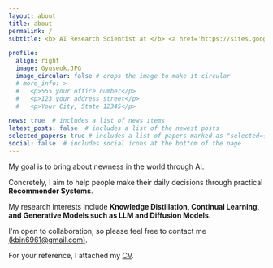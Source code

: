 ```yaml
---
layout: about
title: about
permalink: /
subtitle: <b> AI Research Scientist at </b> <a href='https://sites.google.com/view/postechdi/home'>Pohang University of Science and Technology (POSTECH)</a> <br> 77, Cheongam-ro, Nam-gu, Pohang-si, Gyeongsangbuk-do, the Republic of Korea #. Contacts. Moto. Etc.

profile:
  align: right
  image: Gyuseok.JPG
  image_circular: false # crops the image to make it circular
  # more_info: >
  #   <p>555 your office number</p>
  #   <p>123 your address street</p>
  #   <p>Your City, State 12345</p>

news: true  # includes a list of news items
latest_posts: false  # includes a list of the newest posts
selected_papers: true # includes a list of papers marked as "selected={true}"
social: false  # includes social icons at the bottom of the page
---
```

<!-- Hello! I am an AI Research Scientist at POSTECH under the guidance of Prof. <a href="https://sites.google.com/view/postechdi/member/faculty">Hwanjo Yu</a>.  -->

My goal is to bring about newness in the world through AI. 

Concretely, I aim to help people make their daily decisions through practical <b>Recommender Systems</b>.

My research interests include <b> Knowledge Distillation, Continual Learning, and Generative Models such as LLM and Diffusion Models. </b>

I'm open to collaboration, so please feel free to contact me <u>(kbin6961@gmail.com)</u>.

For your reference, I attached my <a href="/assets/pdf/CV(Gyuseok_Lee).pdf">CV</a>.



<!-- Write your biography here. Tell the world about yourself. Link to your favorite [subreddit](http://reddit.com). You can put a picture in, too. The code is already in, just name your picture `prof_pic.jpg` and put it in the `img/` folder.

Put your address / P.O. box / other info right below your picture. You can also disable any of these elements by editing `profile` property of the YAML header of your `_pages/about.md`. Edit `_bibliography/papers.bib` and Jekyll will render your [publications page](/al-folio/publications/) automatically.

Link to your social media connections, too. This theme is set up to use [Font Awesome icons](https://fontawesome.com/) and [Academicons](https://jpswalsh.github.io/academicons/), like the ones below. Add your Facebook, Twitter, LinkedIn, Google Scholar, or just disable all of them. -->